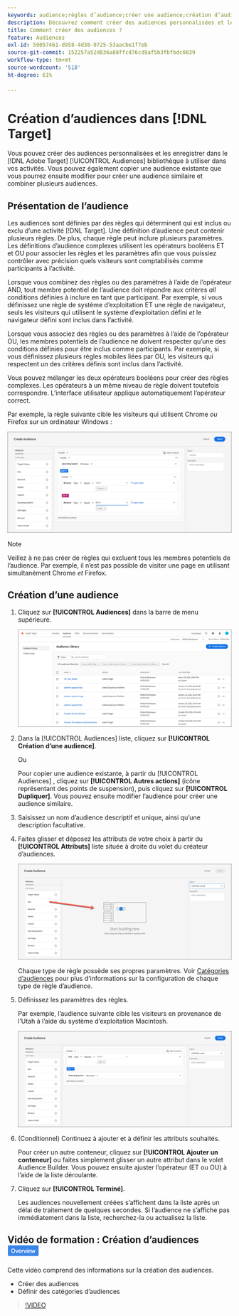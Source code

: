 ```yaml
---
keywords: audience;règles d’audience;créer une audience;création d’audience
description: Découvrez comment créer des audiences personnalisées et les enregistrer dans le [!DNL Adobe Target] [!UICONTROL Audiences] bibliothèque à utiliser dans les activités.
title: Comment créer des audiences ?
feature: Audiences
exl-id: 59057461-d958-4d38-9725-53aacbe1f7eb
source-git-commit: 152257a52d836a88ffcd76cd9af5b3fbfbdc0839
workflow-type: tm+mt
source-wordcount: '518'
ht-degree: 61%

---
```


# Création dʼaudiences dans [!DNL Target]

Vous pouvez créer des audiences personnalisées et les enregistrer dans le [!DNL Adobe Target] [!UICONTROL Audiences] bibliothèque à utiliser dans vos activités. Vous pouvez également copier une audience existante que vous pourrez ensuite modifier pour créer une audience similaire et combiner plusieurs audiences.

## Présentation de l’audience

Les audiences sont définies par des règles qui déterminent qui est inclus ou exclu d’une activité [!DNL Target]. Une définition d’audience peut contenir plusieurs règles. De plus, chaque règle peut inclure plusieurs paramètres. Les définitions d’audience complexes utilisent les opérateurs booléens ET et OU pour associer les règles et les paramètres afin que vous puissiez contrôler avec précision quels visiteurs sont comptabilisés comme participants à l’activité.

Lorsque vous combinez des règles ou des paramètres à l’aide de l’opérateur AND, tout membre potentiel de l’audience doit répondre aux critères *all* conditions définies à inclure en tant que participant. Par exemple, si vous définissez une règle de système d’exploitation ET une règle de navigateur, seuls les visiteurs qui utilisent le système d’exploitation défini *et* le navigateur défini sont inclus dans l’activité.

Lorsque vous associez des règles ou des paramètres à l’aide de l’opérateur OU, les membres potentiels de l’audience ne doivent respecter qu’une des conditions définies pour être inclus comme participants. Par exemple, si vous définissez plusieurs règles mobiles liées par OU, les visiteurs qui respectent *un* des critères définis sont inclus dans l’activité.

Vous pouvez mélanger les deux opérateurs booléens pour créer des règles complexes. Les opérateurs à un même niveau de règle doivent toutefois correspondre. L’interface utilisateur applique automatiquement l’opérateur correct.

Par exemple, la règle suivante cible les visiteurs qui utilisent Chrome *ou* Firefox sur un ordinateur Windows :

![Création d’une audience](assets/audience_create.png)

>[!NOTE]
>
>Veillez à ne pas créer de règles qui excluent tous les membres potentiels de l’audience. Par exemple, il n’est pas possible de visiter une page en utilisant simultanément Chrome *et* Firefox.

## Création d’une audience

1. Cliquez sur **[!UICONTROL Audiences]** dans la barre de menu supérieure.

   ![](assets/audiences_list.png)

1. Dans la [!UICONTROL Audiences] liste, cliquez sur **[!UICONTROL Création d’une audience]**.

   Ou

   Pour copier une audience existante, à partir du [!UICONTROL Audiences] , cliquez sur **[!UICONTROL Autres actions]** (icône représentant des points de suspension), puis cliquez sur **[!UICONTROL Dupliquer]**. Vous pouvez ensuite modifier l’audience pour créer une audience similaire.

1. Saisissez un nom d’audience descriptif et unique, ainsi qu’une description facultative.
1. Faites glisser et déposez les attributs de votre choix à partir du **[!UICONTROL Attributs]** liste située à droite du volet du créateur d’audiences.

   ![Glisser-déposer des attributs](assets/drag-attribute.png)

   Chaque type de règle possède ses propres paramètres. Voir [Catégories d’audiences](/help/main/c-target/c-audiences/c-target-rules/target-rules.md#concept_E3A77E42F1644503A829B5107B20880D) pour plus d’informations sur la configuration de chaque type de règle d’audience.

1. Définissez les paramètres des règles.

   Par exemple, l’audience suivante cible les visiteurs en provenance de l’Utah à l’aide du système d’exploitation Macintosh.

   ![audience Utah/Macintosh](assets/adience-builder.png)

1. (Conditionnel) Continuez à ajouter et à définir les attributs souhaités.

   Pour créer un autre conteneur, cliquez sur **[!UICONTROL Ajouter un conteneur]** ou faites simplement glisser un autre attribut dans le volet Audience Builder. Vous pouvez ensuite ajuster l’opérateur (ET ou OU) à l’aide de la liste déroulante.

1. Cliquez sur **[!UICONTROL Terminé]**.

   Les audiences nouvellement créées s’affichent dans la liste après un délai de traitement de quelques secondes. Si l’audience ne s’affiche pas immédiatement dans la liste, recherchez-la ou actualisez la liste.

## Vidéo de formation : Création d’audiences ![Badge d’aperçu](/help/main/assets/overview.png)

Cette vidéo comprend des informations sur la création des audiences.

* Créer des audiences
* Définir des catégories d’audiences

>[!VIDEO](https://video.tv.adobe.com/v/17392)
